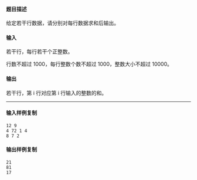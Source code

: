 #### 题目描述

给定若干行数据，请分别对每行数据求和后输出。

#### 输入

若干行，每行若干个正整数。

行数不超过 1000，每行整数个数不超过 1000，整数大小不超过 10000。

#### 输出

若干行，第 i 行对应第 i 行输入的整数的和。

___

#### 输入样例复制

```
12 9
4 72 1 4
8 7 2
```

#### 输出样例复制

```
21
81
17
```